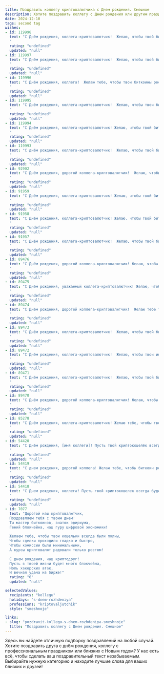 ```yaml
---
title: Поздравить коллегу криптовалютчика c Днем рождения. Смешное
description: Хотите поздравить коллегу c Днем рождения или другим праздником? Наш ИИ создаст незабываемое поздравление, а вы обязательно выделитесь среди других.  
date: 2024-12-10
tags: second tag
wishes:
- id: 119998
  text: "С Днём рождения, коллега-криптовалютчик!  Желаю, чтобы твой биткоин никогда не падал, а только рос, как твой профессионализм (и, может быть, зарплата!). Пусть фортуна улыбнётся тебе не меньше, чем майнинг-ферма, и пусть все твои сделки будут настолько же успешными, насколько я неуспешен в понимании блокчейна!  Будь здоров, богат и… немного загадочен, как твой любимый альткоин!
  "
  rating: "undefined"
  updated: "null"
- id: 119997
  text: "С Днём рождения, коллега-криптовалютчик!  Желаю, чтобы твой биткоин рос быстрее, чем курс доллара, а проблемы решались так же быстро, как ты майнишь сатоши! Пусть фортуна тебе улыбнётся, и пусть твой капитал будет настолько внушительным, что ты сможешь позволить себе отпуск на Марсе (когда туда наконец-то доберутся!).
  "
  rating: "undefined"
  updated: "null"
- id: 119996
  text: "С Днём рождения, коллега!  Желаю тебе, чтобы твои биткоины росли быстрее, чем курс доллара, а проблем с майнингом было меньше, чем сатоши в биткоине!  Пусть твой кошелек всегда полон, а настроение — ещё полнее!  Удачи в \"добыче\"  и не забывай иногда выходить из сети, чтобы отдохнуть от всех этих блокчейнов и насладиться жизнью!
  "
  rating: "undefined"
  updated: "null"
- id: 119995
  text: "С Днём рождения, коллега-криптовалютчик!  Желаю, чтобы твои биткоины росли как на дрожжах, а  баги в коде встречались тебе так же редко, как нули на твоём счету! Пусть фортуна улыбнётся тебе не только в майнинге, но и в жизни –  желаю тебе океана позитива и минимум хейтеров в комментариях к твоей успешной крипто-жизни!
  "
  rating: "undefined"
  updated: "null"
- id: 119994
  text: "С Днём рождения, коллега-криптовалютчик! Желаю, чтобы твой биткоин рос быстрее, чем курс доллара, а фортуна улыбалась тебе чаще, чем обновляется котировка! Пусть баги обходят тебя стороной, а профит будет таким же стабильным, как твоя вера в технологию блокчейна!  Надеюсь, сегодня ты отпразднуешь так же масштабно, как памп любимой крипты!
  "
  rating: "undefined"
  updated: "null"
- id: 119993
  text: "С днём рождения, коллега-криптовалютчик!  Желаю, чтобы твой биткоин никогда не падал, а твой эфир всегда был в плюсе! Пусть фортуна тебе улыбается чаще, чем обновляется курс Doge!  И помни:  самый ценный актив — это ты, а не твоя крипта (хотя, конечно, и она тоже неплоха)!
  "
  rating: "undefined"
  updated: "null"
- id: 92902
  text: "С Днём рождения, дорогой коллега-криптовалютчик!  Желаю, чтобы твой биткоин никогда не падал, а доход рос быстрее, чем курс Dogecoin! Пусть фортуна всегда будет на твоей стороне (и в твоём криптокошельке!), а баги в жизни встречаются так же редко, как успешные инвестиции в мем-коины.  Счастья, здоровья и  ...много-много сатоши!
  "
  rating: "undefined"
  updated: "null"
- id: 91959
  text: "С Днём рождения, коллега-криптовалютчик! Желаю, чтобы твой биткоин никогда не падал, а только рос, как твой доход! Пусть фортуна всегда улыбается тебе, а баги в твоем кошельке — лишь редкое исключение, быстро решаемое обновлением.  Пусть жизнь будет полна зеленых свечей, а красных — только на праздничном торте!
  "
  rating: "undefined"
  updated: "null"
- id: 91958
  text: "С Днём рождения, коллега-криптовалютчик! Желаю, чтобы твой биткоин рос быстрее, чем курс доллара, а фортуна улыбалась тебе чаще, чем обновляется котировка! Пусть баги обходят тебя стороной, а прибыль растёт экспоненциально, как число пользователей в новой модной крипте!  В общем, будь богат, здоров и пусть твой портфель всегда будет \"зелёным\"!
  "
  rating: "undefined"
  updated: "null"
- id: 91957
  text: "С Днём рождения, коллега-криптовалютчик!  Желаю, чтобы твой биткоин рос быстрее, чем курс доллара, а фортуна улыбалась тебе чаще, чем обновляется курс на бирже! Пусть твой рабочий день будет таким же продуктивным, как майнинг на ферме из тысячи видеокарт (но без биткоинов из ада!), а выходные – такими же сладкими, как прибыль после успешного пампинга!  Пусть твой капитал растёт, как на дрожжах, а проблемы обнуляются как после успешного хардфорка!
  "
  rating: "undefined"
  updated: "null"
- id: 89476
  text: "С Днём рождения, дорогой коллега-криптовалютчик! Желаю, чтобы твой биткоин рос быстрее, чем курс доллара, а твой заработок оставался стабильно выше, чем цена на эфир! Пусть фортуна тебе улыбается, а баги в коде обходят тебя стороной.  Пусть твой баланс никогда не будет пустым, а настроение — всегда на максимуме!  И главное —  никогда не теряй свой приватный ключ к счастью!
  "
  rating: "undefined"
  updated: "null"
- id: 89475
  text: "С Днём рождения, уважаемый коллега-криптовалютчик! Желаю, чтобы твои инвестиции росли быстрее, чем биткоин на хайпе, а баги в коде находились только в чужих проектах. Пусть фортуна улыбнётся тебе так же щедро, как майнеры улыбаются новому блоку, и пусть твой баланс никогда не будет пустым, кроме разве что после удачного шоппинга за новыми гаджетами!
  "
  rating: "undefined"
  updated: "null"
- id: 89474
  text: "С Днём рождения, дорогой коллега-криптовалютчик!  Желаю тебе таких же стабильных доходов, как курс биткоина… в лучшие его времена! Пусть фортуна тебе улыбается чаще, чем обновляется курс, а баги в твоём кошельке встречаются реже, чем новые скамы на рынке!  Пусть жизнь будет яркой и насыщенной, как график изменения стоимости альткоина!
  "
  rating: "undefined"
  updated: "null"
- id: 89473
  text: "С Днём рождения, коллега-криптовалютчик!  Желаю, чтобы твой биткоин никогда не падал, а рост портфеля был стабильнее, чем курс доллара к рублю в спокойные времена!  Пусть фортуна улыбнётся тебе так же широко, как улыбка на лице человека, только что купившего биток по самой низкой цене!  Желаю тебе море позитива, океан прибыли и чтобы твоя жизнь была настолько децентрализованной, что завидовать тебе просто некому!
  "
  rating: "undefined"
  updated: "null"
- id: 89472
  text: "С Днём рождения, коллега-криптовалютчик!  Желаю, чтобы твои инвестиции росли быстрее, чем курс биткоина после очередного новостного взрыва, а фортуна улыбалась тебе чаще, чем майнер находит блок!  Пусть баги в твоём коде встречаются реже, чем удачные сделки, а доход  будет стабильным, как курс… ну, ладно,  как курс, который хоть чуть-чуть, но всё же растёт!  С праздником!
  "
  rating: "undefined"
  updated: "null"
- id: 89471
  text: "С Днём рождения, коллега-криптовалютчик!  Желаю, чтобы твой биткоин рос быстрее, чем курс доллара, а  майнинг приносил столько же радости, сколько  новый NFT-аватар!  Пусть фортуна улыбнётся тебе не только на бирже, но и в жизни,  подарив гору сатошей и  море позитива!  И помни:  лучшее вложение — это инвестиции в хорошее настроение!
  "
  rating: "undefined"
  updated: "null"
- id: 89470
  text: "С Днём рождения, дорогой коллега-криптовалютчик! Желаю, чтобы твой биткоин рос быстрее, чем курс доллара, а  майнинг приносил не только прибыль, но и удовольствие (без перегрева оборудования, конечно!). Пусть фортуна улыбнётся тебе настолько ярко, что затмит даже свечение твоего монитора!  Успехов,  денег (много денег!) и чтобы все твои инвестиции были удачными — настолько удачными, что на пенсию можно будет уйти на собственном острове с видом на океан и бассейном, наполненным… ну, ты понимаешь, чем!
  "
  rating: "undefined"
  updated: "null"
- id: 85278
  text: "С Днём рождения, коллега-криптовалютчик! Желаю тебе, чтобы твой биткоин рос быстрее, чем курс доллара, а децентрализованные финансы принесли тебе централизованное счастье! Пусть фортуна улыбнётся тебе не меньше, чем майнерам улыбается зелёный экран с растущим хешрейтом!  Удачи, стабильных профитов и чтоб никогда не ломался твой самый крутой хард-кошелёк – твой мозг!
  "
  rating: "undefined"
  updated: "null"
- id: 54420
  text: "С Днём рождения, [имя коллеги]! Пусть твой криптокошелёк всегда будет полон, а биткоин будет расти так же быстро, как твой возраст! 😉
  "
  rating: "undefined"
  updated: "null"
- id: 54419
  text: "С днем рождения, дорогой коллега! Желаю тебе, чтобы биткоин рос в цене, а твоя крипто-кошелек была всегда полна монет! Пусть твой портфель будет диверсифицированным, а твои инвестиции - всегда прибыльными.
  "
  rating: "undefined"
  updated: "null"
- id: 54418
  text: "С Днем рождения, коллега! Пусть твой криптокошелек всегда будет битком набит биткоинами, а курс эфириума взлетает до небес! 😜
  "
  rating: "undefined"
  updated: "null"
- id: 7077
  text: "Дорогой наш криптовалютчик,
  Поздравляем тебя с твоим днем!
  Ты мастер биткоинов, знаток эфириума,
  Гений блокчейна, наш гуру цифровой экономики!
  
  Желаем тебе, чтобы твои кошельки всегда были полны,
  Чтобы сделки проходили гладко и быстро,
  Чтобы комиссии были минимальными,
  А курсы криптовалют радовали только ростом!
  
  С днем рождения, наш криптодруг!
  Пусть в твоей жизни будет много блокчейна,
  Ноль хакерских атак,
  И вечная удача на бирже!"
  rating: "0"
  updated: "null"

selectedValues:
  recipients: "kollegu"
  holidays: "s-dnem-rozhdeniya"
  professions: "kriptovaljutchik"
  style: "smeshnoje"

links:
- slug: "pozdravit-kollegu-s-dnem-rozhdeniya-smeshnoje"
  title: "Поздравить коллегу c Днем рождения. Смешное"
---
```


Здесь вы найдете отличную подборку поздравлений на любой случай. 
Хотите поздравить друга с днём рождения, коллегу с профессиональным праздником или близких с Новым годом? У нас есть всё, чтобы сделать ваш поздравительный текст незабываемым. Выбирайте нужную категорию и находите лучшие слова для ваших близких и друзей!

